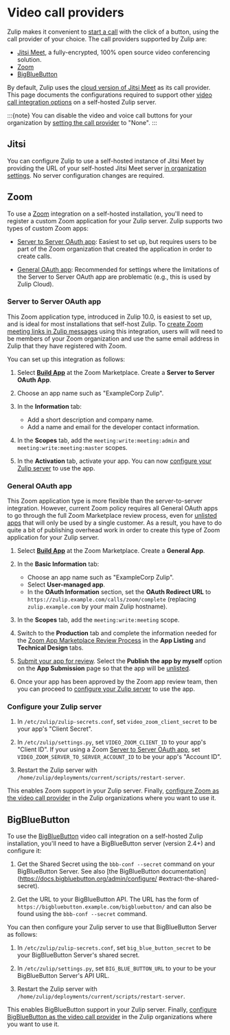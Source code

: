 # Video call providers

Zulip makes it convenient to [start a
call](https://zulip.com/help/start-a-call) with the click of a button, using the
call provider of your choice. The call providers
supported by Zulip are:

- [Jitsi Meet](https://zulip.com/integrations/doc/jitsi), a fully-encrypted,
  100% open source video conferencing solution.
- [Zoom](https://zulip.com/integrations/doc/zoom)
- [BigBlueButton](https://zulip.com/integrations/doc/big-blue-button)

By default, Zulip uses the [cloud version of Jitsi Meet](https://meet.jit.si/)
as its call provider. This page documents the configurations required to support
other [video call integration
options](https://zulip.com/help/configure-call-provider) on a self-hosted Zulip
server.

:::{note}
You can disable the video and voice call buttons for your organization by
[setting the call
provider](https://zulip.com/help/configure-call-provider)
to "None".
:::

## Jitsi

You can configure Zulip to use a self-hosted
instance of Jitsi Meet by providing the URL of your self-hosted Jitsi Meet
server [in organization
settings](https://zulip.com/help/configure-call-provider#use-a-self-hosted-instance-of-jitsi-meet).
No server configuration changes are required.

## Zoom

To use a [Zoom](https://zoom.us) integration on a self-hosted
installation, you'll need to register a custom Zoom application for
your Zulip server. Zulip supports two types of custom Zoom apps:

- [Server to Server OAuth app](#server-to-server-oauth-app): Easiest to set up,
  but requires users to be part of the Zoom organization that created the
  application in order to create calls.

- [General OAuth app](#general-oauth-app): Recommended for settings where the
  limitations of the Server to Server OAuth app are problematic (e.g., this is
  used by Zulip Cloud).

### Server to Server OAuth app

This Zoom application type, introduced in Zulip 10.0, is easiest to
set up, and is ideal for most installations that self-host Zulip. To
[create Zoom meeting links in Zulip
messages](https://zulip.com/help/start-a-call#start-a-call) using this
integration, users will will need to be members of your Zoom
organization and use the same email address in Zulip that they have
registered with Zoom.

You can set up this integration as follows:

1. Select [**Build App**](https://marketplace.zoom.us/develop/create)
   at the Zoom Marketplace. Create a **Server to Server OAuth App**.

1. Choose an app name such as "ExampleCorp Zulip".

1. In the **Information** tab:

   - Add a short description and company name.
   - Add a name and email for the developer contact information.

1. In the **Scopes** tab, add the `meeting:write:meeting:admin` and
   `meeting:write:meeting:master` scopes.

1. In the **Activation** tab, activate your app. You can now
   [configure your Zulip server](#configure-your-zulip-server)
   to use the app.

### General OAuth app

This Zoom application type is more flexible than the server-to-server
integration. However, current Zoom policy requires all General OAuth
apps to go through the full Zoom Marketplace review process, even for
[unlisted
apps](https://developers.zoom.us/docs/platform/key-concepts/#private-vs-beta-vs-published-vs-unlisted-apps)
that will only be used by a single customer. As a result, you have to
do quite a bit of publishing overhead work in order to create this
type of Zoom application for your Zulip server.

1. Select [**Build App**](https://marketplace.zoom.us/develop/create)
   at the Zoom Marketplace. Create a **General App**.

1. In the **Basic Information** tab:

   - Choose an app name such as "ExampleCorp Zulip".
   - Select **User-managed app**.
   - In the **OAuth Information** section, set the **OAuth Redirect URL**
     to `https://zulip.example.com/calls/zoom/complete` (replacing
     `zulip.example.com` by your main Zulip hostname).

1. In the **Scopes** tab, add the `meeting:write:meeting` scope.

1. Switch to the **Production** tab and complete the information needed
   for the [Zoom App Marketplace Review
   Process](https://developers.zoom.us/docs/distribute/app-review-process/)
   in the **App Listing** and **Technical Design** tabs.

1. [Submit your app for
   review](https://developers.zoom.us/docs/build-flow/submitting-apps-for-review/).
   Select the **Publish the app by myself** option on the **App Submission**
   page so that the app will be
   [unlisted](https://developers.zoom.us/docs/build-flow/publishing-your-apps/#unlisted-apps).

1. Once your app has been approved by the Zoom app review team, then
   you can proceed to [configure your Zulip server](#configure-your-zulip-server)
   to use the app.

### Configure your Zulip server

1. In `/etc/zulip/zulip-secrets.conf`, set `video_zoom_client_secret`
   to be your app's "Client Secret".

1. In `/etc/zulip/settings.py`, set `VIDEO_ZOOM_CLIENT_ID` to your
   app's "Client ID". If your using a Zoom
   [Server to Server OAuth app](#server-to-server-oauth-app),
   set `VIDEO_ZOOM_SERVER_TO_SERVER_ACCOUNT_ID` to be your app's "Account ID".

1. Restart the Zulip server with
   `/home/zulip/deployments/current/scripts/restart-server`.

This enables Zoom support in your Zulip server. Finally, [configure Zoom as the
video call
provider](https://zulip.com/help/configure-call-provider)
in the Zulip organizations where you want to use it.

## BigBlueButton

To use the [BigBlueButton](https://bigbluebutton.org/) video call
integration on a self-hosted Zulip installation, you'll need to have a
BigBlueButton server (version 2.4+) and configure it:

1. Get the Shared Secret using the `bbb-conf --secret` command on your
   BigBlueButton Server. See also [the BigBlueButton
   documentation](https://docs.bigbluebutton.org/admin/configure/
   #extract-the-shared-secret).

2. Get the URL to your BigBlueButton API. The URL has the form of
   `https://bigbluebutton.example.com/bigbluebutton/` and can also be
   found using the `bbb-conf --secret` command.

You can then configure your Zulip server to use that BigBlueButton
Server as follows:

1. In `/etc/zulip/zulip-secrets.conf`, set `big_blue_button_secret`
   to be your BigBlueButton Server's shared secret.

2. In `/etc/zulip/settings.py`, set `BIG_BLUE_BUTTON_URL` to your
   to be your BigBlueButton Server's API URL.

3. Restart the Zulip server with
   `/home/zulip/deployments/current/scripts/restart-server`.

This enables BigBlueButton support in your Zulip server. Finally, [configure
BigBlueButton as the video call
provider](https://zulip.com/help/configure-call-provider)
in the Zulip organizations where you want to use it.
